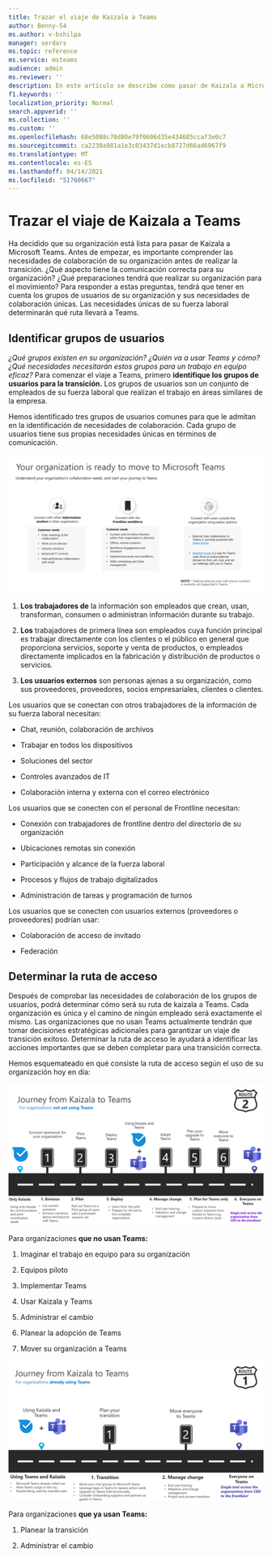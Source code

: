 ```yaml
---
title: Trazar el viaje de Kaizala a Teams
author: Benny-54
ms.author: v-bshilpa
manager: serdars
ms.topic: reference
ms.service: msteams
audience: admin
ms.reviewer: ''
description: En este artículo se describe cómo pasar de Kaizala a Microsoft Teams.
f1.keywords: ''
localization_priority: Normal
search.appverid: ''
ms.collection: ''
ms.custom: ''
ms.openlocfilehash: 68e5088c70d80e79f0606d35e434685ccaf3e0c7
ms.sourcegitcommit: ca2230a981a1e3c03437d1ecb8727d66ad6967f9
ms.translationtype: MT
ms.contentlocale: es-ES
ms.lasthandoff: 04/14/2021
ms.locfileid: "51760667"
---
```

# <a name="charting-your-kaizala-to-teams-journey"></a>Trazar el viaje de Kaizala a Teams

Ha decidido que su organización está lista para pasar de Kaizala a Microsoft Teams. Antes de empezar, es importante comprender las necesidades de colaboración de su organización antes de realizar la transición. ¿Qué aspecto tiene la comunicación correcta para su organización? ¿Qué preparaciones tendrá que realizar su organización para el movimiento? Para responder a estas preguntas, tendrá que tener en cuenta los grupos de usuarios de su organización y sus necesidades de colaboración únicas. Las necesidades únicas de su fuerza laboral determinarán qué ruta llevará a Teams.

## <a name="identify-user-groups"></a>Identificar grupos de usuarios

*¿Qué grupos existen en su organización? ¿Quién va a usar Teams y cómo? ¿Qué necesidades necesitarán estos grupos para un trabajo en equipo eficaz?* Para comenzar el viaje a Teams, primero **identifique los grupos de usuarios para la transición.**  Los grupos de usuarios son un conjunto de empleados de su fuerza laboral que realizan el trabajo en áreas similares de la empresa. 

Hemos identificado tres grupos de usuarios comunes para que le admitan en la identificación de necesidades de colaboración. Cada grupo de usuarios tiene sus propias necesidades únicas en términos de comunicación. 

![Gráfico de grupos de usuarios para transición](media/kaizala-user-groups.png)

 1. **Los trabajadores de** la información son empleados que crean, usan, transforman, consumen o administran información durante su trabajo.

 2. **Los** trabajadores de primera línea son empleados cuya función principal es trabajar directamente con los clientes o el público en general que proporciona servicios, soporte y venta de productos, o empleados directamente implicados en la fabricación y distribución de productos o servicios.
 
 3. **Los usuarios externos** son personas ajenas a su organización, como sus proveedores, proveedores, socios empresariales, clientes o clientes. 
 
Los usuarios que se conectan con otros trabajadores de la información de su fuerza laboral necesitan:

 - Chat, reunión, colaboración de archivos
 
 - Trabajar en todos los dispositivos
 
 - Soluciones del sector
 
 - Controles avanzados de IT
  
 - Colaboración interna y externa con el correo electrónico

Los usuarios que se conecten con el personal de Frontline necesitan:

 - Conexión con trabajadores de frontline dentro del directorio de su organización
 
 - Ubicaciones remotas sin conexión
 
 - Participación y alcance de la fuerza laboral
 
 - Procesos y flujos de trabajo digitalizados
 
 - Administración de tareas y programación de turnos

Los usuarios que se conecten con usuarios externos (proveedores o proveedores) podrían usar:
 - Colaboración de acceso de invitado
 
 - Federación 

## <a name="determine-your-path"></a>Determinar la ruta de acceso

Después de comprobar las necesidades de colaboración de los grupos de usuarios, podrá determinar cómo será su ruta de kaizala a Teams. Cada organización es única y el camino de ningún empleado será exactamente el mismo. Las organizaciones que no usan Teams actualmente tendrán que tomar decisiones estratégicas adicionales para garantizar un viaje de transición exitoso. Determinar la ruta de acceso le ayudará a identificar las acciones importantes que se deben completar para una transición correcta.

Hemos esquemateado en qué consiste la ruta de acceso según el uso de su organización hoy en día:  

![Ruta de acceso para organizaciones que no usan Actualmente Teams](media/kaizala-not-using-teams.png)

Para organizaciones **que no usan Teams:**

 1. Imaginar el trabajo en equipo para su organización
 
 2. Equipos piloto
  
 3. Implementar Teams
  
 4. Usar Kaizala y Teams
  
 5. Administrar el cambio
 
 6. Planear la adopción de Teams
 
 7. Mover su organización a Teams

![Ruta de acceso para las organizaciones que usan Actualmente Teams](media/kaizala-using-teams.png)

Para organizaciones **que ya usan Teams:**

 1. Planear la transición
 
 2. Administrar el cambio
 

 
